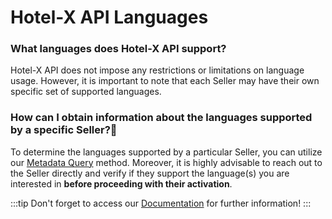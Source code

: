 ﻿---
sidebar_position: 5
---

# Hotel-X API Languages

### What languages does Hotel-X API support?

Hotel-X API does not impose any restrictions or limitations on language usage. However, it is important to note that each Seller may have their own specific set of supported languages.

### How can I obtain information about the languages supported by a specific Seller?🔎

To determine the languages supported by a particular Seller, you can utilize our [Metadata Query](https://knowledge.travelgate.com/hotel-x-development-metadata) method. Moreover, it is highly advisable to reach out to the Seller directly and verify if they support the language(s) you are interested in **before proceeding with their activation**.

:::tip
Don't forget to access our [Documentation](/docs/apis/for-buyers/hotel-x-pull-buyers-api/quickstart/) for further information!
:::
